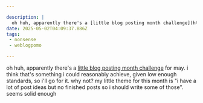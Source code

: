 ```yaml
---

description: |
  oh huh, apparently there's a [little blog posting month challenge](https://rknight.me/blog/weblog-po
date: 2025-05-02T04:09:37.886Z
tags: 
 - nonsense
 - weblogpomo

---
```

oh huh, apparently there's a [little blog posting month challenge](https://rknight.me/blog/weblog-posting-month-2024/) for may. i think that's something i could reasonably achieve, given low enough standards, so i'll go for it. why not? my little theme for this month is "i have a lot of post ideas but no finished posts so i should write some of those". seems solid enough